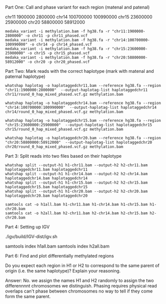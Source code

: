 Part One: Call and phase variant for each region (matenal and patenal)

chr11   1900000 		2800000
chr14   100700000       100990000
chr15   23600000        25900000
chr20   58800000        58912000
```
medaka_variant -i methylation.bam -f hg38.fa -r "chr11:1900000-2800000" -o chr11 -p chr11_phased.vcf
medaka_variant -i methylation.bam -f hg38.fa -r "chr14:100700000-100990000" -o chr14 -p chr14_phased.vcf
medaka_variant -i methylation.bam -f hg38.fa -r "chr15:23600000-25900000" -o chr15 -p chr15_phased.vcf
medaka_variant -i methylation.bam -f hg38.fa -r "chr20:58800000-58912000" -o chr20 -p chr20_phased.vcf
```


Part Two: Mark reads with the correct haplotype (mark with matenal and paternal haplotype)
```
whatshap haplotag -o haplotaggedchr11.bam --reference hg38.fa --region "chr11:1900000:2800000"  --output-haplotag-list haplotaggedchr11 chr11/round_0_hap_mixed_phased.vcf.gz methylation.bam 

whatshap haplotag -o haplotaggedchr14.bam --reference hg38.fa --region "chr14:100700000:100990000"  --output-haplotag-list haplotaggedchr14 chr14/round_0_hap_mixed_phased.vcf.gz methylation.bam 

whatshap haplotag -o haplotaggedchr15.bam --reference hg38.fa --region "chr15:23600000:25900000"  --output-haplotag-list haplotaggedchr15 chr15/round_0_hap_mixed_phased.vcf.gz methylation.bam 

whatshap haplotag -o haplotaggedchr20.bam --reference hg38.fa --region "chr20:58800000:58912000"  --output-haplotag-list haplotaggedchr20 chr20/round_0_hap_mixed_phased.vcf.gz methylation.bam 
```

Part 3: Split reads into two files based on their haplotype
```
whatshap split --output-h1 h1-chr11.bam --output-h2 h2-chr11.bam haplotaggedchr11.bam haplotaggedchr11
whatshap split --output-h1 h1-chr14.bam --output-h2 h2-chr14.bam haplotaggedchr14.bam haplotaggedchr14
whatshap split --output-h1 h1-chr15.bam --output-h2 h2-chr15.bam haplotaggedchr15.bam haplotaggedchr15
whatshap split --output-h1 h1-chr20.bam --output-h2 h2-chr20.bam haplotaggedchr20.bam haplotaggedchr20
```
```
samtools cat -o h1all.bam h1-chr11.bam h1-chr14.bam h1-chr15.bam h1-chr20.bam
samtools cat -o h2all.bam h2-chr11.bam h2-chr14.bam h2-chr15.bam h2-chr20.bam 
```

Part 4: Setting up IGV

./igv/build/IGV-dist/igv.sh 

samtools index h1all.bam
samtools index h2all.bam


Part 6: Find and plot differentially methylated regions

Do you expect each region in H1 or H2 to correspond to the same parent of origin (i.e. the same haplotype)? Explain your reasoning.

Answer: No. we assign the names H1 and H2 randomly to assign the two differennnnt chromosomes we distinguish. Phasing requires physical read overlaps can't phase between chromosomes no way to tell if they come form the same parent. 